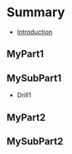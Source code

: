 # Summary

* [Introduction](README.md)

## MyPart1

## MySubPart1

* Drill1

## MyPart2

## MySubPart2



